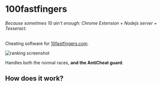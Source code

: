 # 100fastfingers
###### Because sometimes 10 ain't enough: Chrome Extension + Nodejs server + Tesseract.

Cheating software for [10fastfingers.com](https://10fastfingers.com/).

![ranking screenshot](https://i.imgur.com/8De60cw.png)

Handles both the normal races, **and the AntiCheat guard**.

## How does it work?
